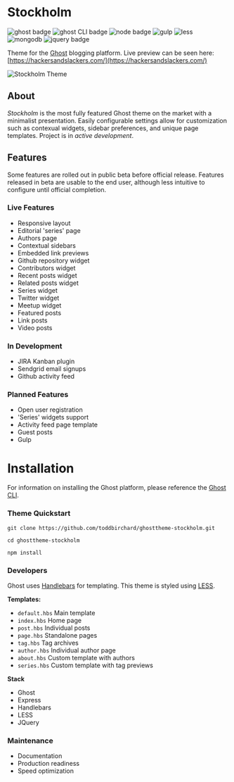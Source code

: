 # Stockholm

![ghost badge](https://img.shields.io/badge/ghost-1.24.8-lightgrey.svg?longCache=true&style=flat-square)
![ghost CLI badge](https://img.shields.io/badge/ghost_CLI-1.8.1-lightgrey.svg?longCache=true&style=flat-square)
![node badge](https://img.shields.io/badge/node-v8.11.3-green.svg?longCache=true&style=flat-square)
![gulp](https://img.shields.io/badge/gulp-v4.0.0-green.svg?longCache=true&style=flat-square)
![less](https://img.shields.io/badge/lessjs-v3.7.0-blue.svg?longCache=true&style=flat-square)
![mongodb](https://img.shields.io/badge/mongodb-v4.0-green.svg?longCache=true&style=flat-square)
![jquery badge](https://img.shields.io/badge/jquery-3.3.1-green.svg?longCache=true&style=flat-square)


Theme for the [Ghost](https://github.com/TryGhost) blogging platform. Live preview can be seen here: [https://hackersandslackers.com/](https://hackersandslackers.com/)

![Stockholm Theme](https://miscellaneous.nyc3.digitaloceanspaces.com/stockholm.jpg)

## About

_Stockholm_ is the most fully featured Ghost theme on the market with a minimalist presentation. Easily configurable settings allow for customization such as contexual widgets, sidebar preferences, and unique page templates. Project is in *active development*.

## Features

Some features are rolled out in public beta before official release. Features released in beta are usable to the end user, although less intuitive to configure until official completion.

### Live Features

- Responsive layout
- Editorial 'series' page
- Authors page
- Contextual sidebars
- Embedded link previews
- Github repository widget
- Contributors widget
- Recent posts widget
- Related posts widget
- Series widget
- Twitter widget
- Meetup widget
- Featured posts
- Link posts
- Video posts

### In Development

- JIRA Kanban plugin
- Sendgrid email signups
- Github activity feed

### Planned Features

- Open user registration
- 'Series' widgets support
- Activity feed page template
- Guest posts
- Gulp

# Installation

For information on installing the Ghost platform, please reference the [Ghost CLI](https://docs.ghost.org/docs/cli-install).

### Theme Quickstart

```
git clone https://github.com/toddbirchard/ghosttheme-stockholm.git

cd ghosttheme-stockholm

npm install
```

### Developers

Ghost uses [Handlebars](http://handlebarsjs.com/) for templating. This theme is styled using [LESS](http://lesscss.org/).

**Templates:**

- `default.hbs` Main template
- `index.hbs` Home page
- `post.hbs` Individual posts
- `page.hbs` Standalone pages
- `tag.hbs` Tag archives
- `author.hbs` Individual author page
- `about.hbs` Custom template with authors
- `series.hbs` Custom template with tag previews

**Stack**

- Ghost
- Express
- Handlebars
- LESS
- JQuery

### Maintenance

- Documentation
- Production readiness
- Speed optimization
